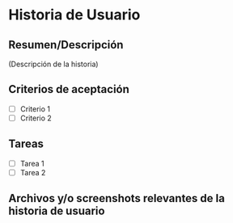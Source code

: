 # Historia de Usuario

## Resumen/Descripción

(Descripción de la historia)

## Criterios de aceptación

* [ ] Criterio 1
* [ ] Criterio 2

## Tareas

* [ ] Tarea 1
* [ ] Tarea 2

## Archivos y/o screenshots relevantes de la historia de usuario